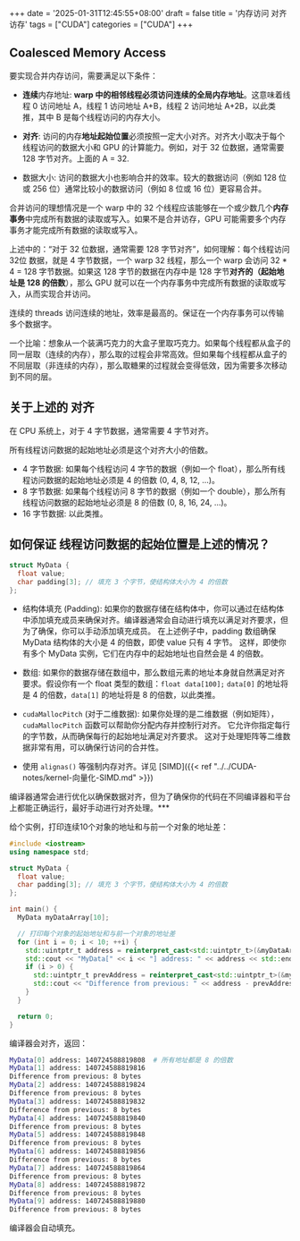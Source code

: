+++
date = '2025-01-31T12:45:55+08:00'
draft = false
title = '内存访问 对齐访存'
tags = ["CUDA"]
categories = ["CUDA"]
+++



## Coalesced Memory Access

要实现合并内存访问，需要满足以下条件：

- **连续**内存地址: **warp 中的相邻线程必须访问连续的全局内存地址**。这意味着线程 0 访问地址 A，线程 1 访问地址 A+B，线程 2 访问地址 A+2B，以此类推，其中 B 是每个线程访问的内存大小。

- **对齐**: 访问的内存**地址起始位置**必须按照一定大小对齐。对齐大小取决于每个线程访问的数据大小和 GPU 的计算能力。例如，对于 32 位数据，通常需要 128 字节对齐。上面的 A = 32.

- 数据大小: 访问的数据大小也影响合并的效率。较大的数据访问（例如 128 位或 256 位）通常比较小的数据访问（例如 8 位或 16 位）更容易合并。

合并访问的理想情况是一个 warp 中的 32 个线程应该能够在一个或少数几个**内存事务**中完成所有数据的读取或写入。如果不是合并访存，GPU 可能需要多个内存事务才能完成所有数据的读取或写入。

上述中的：“对于 32 位数据，通常需要 128 字节对齐”，如何理解：每个线程访问 32位 数据，就是 4 字节数据，一个 warp 32 线程，那么一个 warp 会访问 32 * 4 = 128 字节数据。如果这 128 字节的数据在内存中是 128 字节**对齐的（起始地址是 128 的倍数**），那么 GPU 就可以在一个内存事务中完成所有数据的读取或写入，从而实现合并访问。

连续的 threads 访问连续的地址，效率是最高的。保证在一个内存事务可以传输多个数据字。

一个比喻：想象从一个装满巧克力的大盒子里取巧克力。如果每个线程都从盒子的同一层取（连续的内存），那么取的过程会非常高效。但如果每个线程都从盒子的不同层取（非连续的内存），那么取糖果的过程就会变得低效，因为需要多次移动到不同的层。


## 关于上述的 对齐

在 CPU 系统上，对于 4 字节数据，通常需要 4 字节对齐。

所有线程访问数据的起始地址必须是这个对齐大小的倍数。

- 4 字节数据: 如果每个线程访问 4 字节的数据（例如一个 float），那么所有线程访问数据的起始地址必须是 4 的倍数 (0, 4, 8, 12, ...)。
- 8 字节数据: 如果每个线程访问 8 字节的数据（例如一个 double），那么所有线程访问数据的起始地址必须是 8 的倍数 (0, 8, 16, 24, ...)。
- 16 字节数据: 以此类推。


## 如何保证 线程访问数据的起始位置是上述的情况？

~~~cpp
struct MyData {
  float value;
  char padding[3]; // 填充 3 个字节，使结构体大小为 4 的倍数
};
~~~

- 结构体填充 (Padding): 如果你的数据存储在结构体中，你可以通过在结构体中添加填充成员来确保对齐。编译器通常会自动进行填充以满足对齐要求，但为了确保，你可以手动添加填充成员。 在上述例子中，padding 数组确保 MyData 结构体的大小是 4 的倍数，即使 value 只有 4 字节。 这样，即使你有多个 MyData 实例，它们在内存中的起始地址也自然会是 4 的倍数。

- 数组: 如果你的数据存储在数组中，那么数组元素的地址本身就自然满足对齐要求。假设你有一个 float 类型的数组：`float data[100];` `data[0]` 的地址将是 4 的倍数，`data[1]` 的地址将是 8 的倍数，以此类推。

- `cudaMallocPitch` (对于二维数据): 如果你处理的是二维数据（例如矩阵）， `cudaMallocPitch` 函数可以帮助你分配内存并控制行对齐。 它允许你指定每行的字节数，从而确保每行的起始地址满足对齐要求。 这对于处理矩阵等二维数据非常有用，可以确保行访问的合并性。

- 使用 `alignas()` 等强制内存对齐。详见 [SIMD]({{< ref "../../CUDA-notes/kernel-向量化-SIMD.md" >}})

编译器通常会进行优化以确保数据对齐，但为了确保你的代码在不同编译器和平台上都能正确运行，最好手动进行对齐处理。***

给个实例，打印连续10个对象的地址和与前一个对象的地址差：

~~~cpp
#include <iostream>
using namespace std;

struct MyData {
  float value;
  char padding[3]; // 填充 3 个字节，使结构体大小为 4 的倍数
};

int main() {
  MyData myDataArray[10];

  // 打印每个对象的起始地址和与前一个对象的地址差
  for (int i = 0; i < 10; ++i) {
    std::uintptr_t address = reinterpret_cast<std::uintptr_t>(&myDataArray[i]);
    std::cout << "MyData[" << i << "] address: " << address << std::endl;
    if (i > 0) {
      std::uintptr_t prevAddress = reinterpret_cast<std::uintptr_t>(&myDataArray[i - 1]);
      std::cout << "Difference from previous: " << address - prevAddress << " bytes" << std::endl;
    }
  }

  return 0;
}
~~~

编译器会对齐，返回：

~~~sh
MyData[0] address: 140724588819808  # 所有地址都是 8 的倍数
MyData[1] address: 140724588819816  
Difference from previous: 8 bytes
MyData[2] address: 140724588819824
Difference from previous: 8 bytes
MyData[3] address: 140724588819832
Difference from previous: 8 bytes
MyData[4] address: 140724588819840
Difference from previous: 8 bytes
MyData[5] address: 140724588819848
Difference from previous: 8 bytes
MyData[6] address: 140724588819856
Difference from previous: 8 bytes
MyData[7] address: 140724588819864
Difference from previous: 8 bytes
MyData[8] address: 140724588819872
Difference from previous: 8 bytes
MyData[9] address: 140724588819880
Difference from previous: 8 bytes
~~~

编译器会自动填充。



